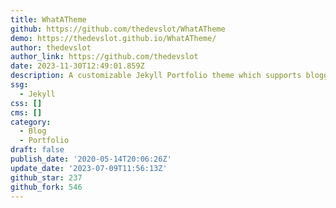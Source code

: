 ```yaml
---
title: WhatATheme
github: https://github.com/thedevslot/WhatATheme
demo: https://thedevslot.github.io/WhatATheme/
author: thedevslot
author_link: https://github.com/thedevslot
date: 2023-11-30T12:49:01.859Z
description: A customizable Jekyll Portfolio theme which supports blogging.
ssg:
  - Jekyll
css: []
cms: []
category:
  - Blog
  - Portfolio
draft: false
publish_date: '2020-05-14T20:06:26Z'
update_date: '2023-07-09T11:56:13Z'
github_star: 237
github_fork: 546
---
```

